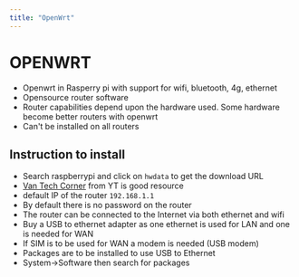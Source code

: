```yaml
---
title: "OpenWrt"
---
```


# OPENWRT

-   Openwrt in Rasperry pi with support for wifi, bluetooth, 4g, ethernet
-   Opensource router software
-   Router capabilities depend upon the hardware used. Some hardware become better routers with openwrt
-   Can't be installed on all routers

## Instruction to install

-   Search raspberrypi and click on `hwdata` to get the download URL
-   [Van Tech Corner](https://www.youtube.com/c/vantechcorner) from YT is good resource
-   default IP of the router `192.168.1.1`
-   By default there is no password on the router
-   The router can be connected to the Internet via both ethernet and wifi
-   Buy a USB to ethernet adapter as one ethernet is used for LAN and one is needed for WAN
-   If SIM is to be used for WAN a modem is needed (USB modem)
-   Packages are to be installed to use USB to Ethernet
-   System->Software then search for packages

